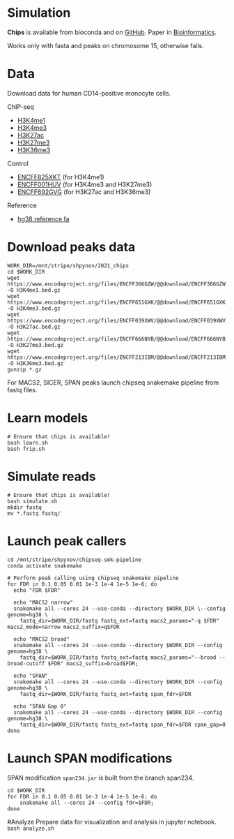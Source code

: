 Simulation
==========

**Chips** is available from bioconda and on [GitHub](https://github.com/gymreklab/chips).
Paper in [Bioinformatics](https://link.springer.com/article/10.1186/s12859-021-04097-5).

Works only with fasta and peaks on chromosome 15, otherwise fails.

# Data
Download data for human CD14-positive monocyte cells.

ChIP-seq
* [H3K4me1](https://www.encodeproject.org/files/ENCFF076WOE/)
* [H3K4me3](https://www.encodeproject.org/files/ENCFF001FYS/)
* [H3K27ac](https://www.encodeproject.org/files/ENCFF000CEN/)
* [H3K27me3](https://www.encodeproject.org/files/ENCFF001FYR/)
* [H3K36me3](https://www.encodeproject.org/files/ENCFF000CFB/)

Control
* [ENCFF825XKT](https://www.encodeproject.org/files/ENCFF825XKT/) (for H3K4me1)
* [ENCFF001HUV](https://www.encodeproject.org/files/ENCFF001HUV/) (for H3K4me3 and H3K27me3)
* [ENCFF692GVG](https://www.encodeproject.org/files/ENCFF692GVG/) (for H3K27ac and H3K36me3)

Reference
* [hg38 reference fa](https://www.encodeproject.org/files/GRCh38_no_alt_analysis_set_GCA_000001405.15/)

# Download peaks data
```
WORK_DIR=/mnt/stripe/shpynov/2021_chips
cd $WORK_DIR
wget https://www.encodeproject.org/files/ENCFF366GZW/@@download/ENCFF366GZW.bed.gz -O H3K4me1.bed.gz
wget https://www.encodeproject.org/files/ENCFF651GXK/@@download/ENCFF651GXK.bed.gz -O H3K4me3.bed.gz  
wget https://www.encodeproject.org/files/ENCFF039XWV/@@download/ENCFF039XWV.bed.gz -O H3K27ac.bed.gz
wget https://www.encodeproject.org/files/ENCFF666NYB/@@download/ENCFF666NYB.bed.gz -O H3K27me3.bed.gz      
wget https://www.encodeproject.org/files/ENCFF213IBM/@@download/ENCFF213IBM.bed.gz -O H3K36me3.bed.gz
gunzip *.gz
```

For MACS2, SICER, SPAN peaks launch chipseq snakemake pipeline from fastq files.

# Learn models

```
# Ensure that chips is available!
bash learn.sh
bash frip.sh
```

# Simulate reads

```
# Ensure that chips is available!
bash simulate.sh
mkdir fastq
mv *.fastq fastq/
```

# Launch peak callers
```
cd /mnt/stripe/shpynov/chipseq-smk-pipeline
conda activate snakemake

# Perform peak calling using chipseq snakemake pipeline
for FDR in 0.1 0.05 0.01 1e-3 1e-4 1e-5 1e-6; do
  echo "FDR $FDR"
  
  echo "MACS2 narrow"
  snakemake all --cores 24 --use-conda --directory $WORK_DIR \--config genome=hg38 \
    fastq_dir=$WORK_DIR/fastq fastq_ext=fastq macs2_params="-q $FDR" macs2_mode=narrow macs2_suffix=q$FDR
  
  echo "MACS2 broad"
  snakemake all --cores 24 --use-conda --directory $WORK_DIR --config genome=hg38 \
    fastq_dir=$WORK_DIR/fastq fastq_ext=fastq macs2_params="--broad --broad-cutoff $FDR" macs2_suffix=broad$FDR;
  
  echo "SPAN"
  snakemake all --cores 24 --use-conda --directory $WORK_DIR --config genome=hg38 \
    fastq_dir=$WORK_DIR/fastq fastq_ext=fastq span_fdr=$FDR
  
  echo "SPAN Gap 0"
  snakemake all --cores 24 --use-conda --directory $WORK_DIR --config genome=hg38 \
    fastq_dir=$WORK_DIR/fastq fastq_ext=fastq span_fdr=$FDR span_gap=0    
done
```


# Launch SPAN modifications
SPAN modification `span234.jar` is built from the branch span234.

```
cd $WORK_DIR
for FDR in 0.1 0.05 0.01 1e-3 1e-4 1e-5 1e-6; do 
    snakemake all --cores 24 --config fdr=$FDR; 
done
```


#Analyze 
Prepare data for visualization and analysis in jupyter notebook.
`bash analyze.sh`
